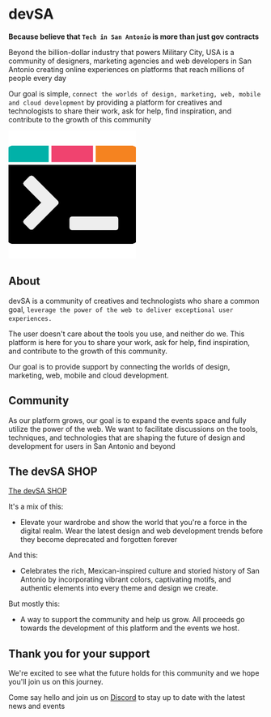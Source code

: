# devSA

<strong>Because believe that `Tech in San Antonio` is more than just gov contracts</strong>

Beyond the billion-dollar industry that powers Military City, USA is a community of designers, marketing agencies and web developers in San Antonio creating online experiences on platforms that reach millions of people every day

Our goal is simple, `connect the worlds of design, marketing, web, mobile and cloud development` by providing a platform for creatives and technologists to share their work, ask for help, find inspiration, and contribute to the growth of this community

<img src="./app/components/images/events/devsa.png" style="width: 50%;">

## About

devSA is a community of creatives and technologists who share a common goal, `leverage the power of the web to deliver exceptional user experiences.`

The user doesn't care about the tools you use, and neither do we. This platform is here for you to share your work, ask for help, find inspiration, and contribute to the growth of this community.

Our goal is to provide support by connecting the worlds of design, marketing, web, mobile and cloud development. 

## Community

As our platform grows, our goal is to expand the events space and fully utilize the power of the web. We want to facilitate discussions on the tools, techniques, and technologies that are shaping the future of design and development for users in San Antonio and beyond

## The devSA SHOP

[The devSA SHOP](https://www.devsanantonio.shop)

It's a mix of this: 
- Elevate your wardrobe and show the world that you're a force in the digital realm. Wear the latest design and web development trends before they become deprecated and forgotten forever

And this:
- Celebrates the rich, Mexican-inspired culture and storied history of San Antonio by incorporating vibrant colors, captivating motifs, and authentic elements into every theme and design we create. 

But mostly this:
- A way to support the community and help us grow. All proceeds go towards the development of this platform and the events we host.

## Thank you for your support

We're excited to see what the future holds for this community and we hope you'll join us on this journey.

Come say hello and join us on [Discord](https://discord.gg/f3gnmjScW3) to stay up to date with the latest news and events